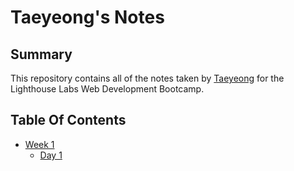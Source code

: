 # Taeyeong's Notes

<!-- # This is an H1 header (largest)
###### This is an H6 header (smallest) -->

## Summary

This repository contains all of the notes taken by [Taeyeong](https://github.com/ellienjuly) for the Lighthouse Labs Web Development Bootcamp.

## Table Of Contents

* [Week 1](/Week_1)
  * [Day 1](/Week_1/Day_1)